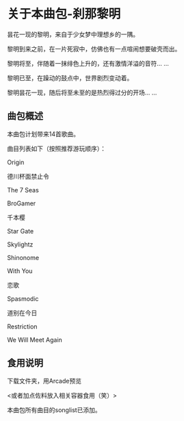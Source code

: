 # 关于本曲包-刹那黎明

昙花一现的黎明，来自于少女梦中理想乡的一隅。

黎明到来之前，在一片死寂中，仿佛也有一点喧闹想要破壳而出。

黎明将至，伴随着一抹绯色上升的，还有激情洋溢的音符... ...

黎明已至，在躁动的鼓点中，世界剧烈变动着。

黎明昙花一现，随后将至未至的是热烈得过分的开场... ...

## 曲包概述

本曲包计划带来14首歌曲。

曲目列表如下（按照推荐游玩顺序）：

Origin

德川杯面禁止令

The 7 Seas

BroGamer

千本樱

Star Gate

Skylightz 

Shinonome

With You

恋歌

Spasmodic

道别在今日

Restriction 

We Will Meet Again

## 食用说明

下载文件夹，用Arcade预览

<或者加点佐料放入相关容器食用（笑）>

本曲包所有曲目的songlist已添加。
